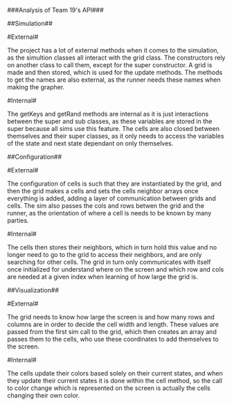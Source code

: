 ###Analysis of Team 19's API###

##Simulation##

#External#

The project has a lot of external methods when it comes to the simulation, as the simultion classes all interact with the grid class. 
The constructors rely on another class to call them, except for the super constructor. A grid is made and then stored, which is used
for the update methods. The methods to get the names are also external, as the runner needs these names when making the grapher.

#Internal#

The getKeys and getRand methods are internal as it is just interactions between the super and sub classes, as these variables are stored 
in the super because all sims use this feature. The cells are also closed between themselves and their super classes, as it only
needs to access the variables of the state and next state dependant on only themselves.

##Configuration##

#External#

The configuration of cells is such that they are instantiated by the grid, and then the grid makes a cells and sets the cells neighbor
arrays once everything is added, adding a layer of communication between grids and cells. The sim also passes the cols and rows betwen
the grid and the runner, as the orientation of where a cell is needs to be known by many parties.

#Internal#

The cells then stores their neighbors, which in turn hold this value and no longer need to go to the grid to access their neighbors, and
are only searching for other cells. The grid in turn only communicates with itself once initialized for understand where on the screen
and which row and cols are needed at a given index when learning of how large the grid is. 

##Visualization##

#External#

The grid needs to know how large the screen is and how many rows and columns are in order to decide the cell width and length. These values
are passed from the first sim call to the grid, which then creates an array and passes them to the cells, who use these coordinates 
to add themselves to the screen.

#Internal#

The cells update their colors based solely on their current states, and when they update their current states it is done within the cell 
method, so the call to color change which is represented on the screen is actually the cells changing their own color. 